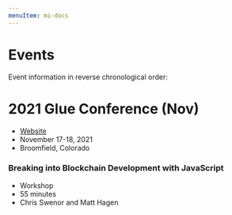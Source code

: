 ```yaml
---
menuItem: mi-docs
---
```


# Events

Event information in reverse chronological order:

# 2021 Glue Conference (Nov)

* [Website](https://www.gluecon.com/)
* November 17-18, 2021
* Broomfield, Colorado

### Breaking into Blockchain Development with JavaScript

* Workshop
* 55 minutes
* Chris Swenor and Matt Hagen 
